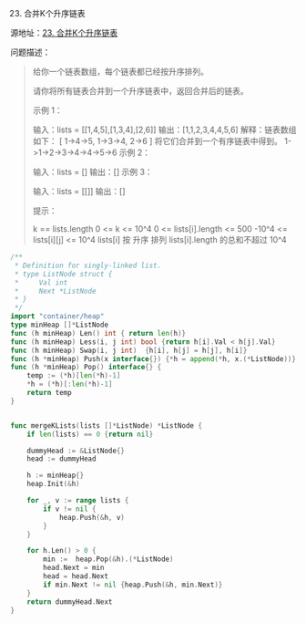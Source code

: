 23. 合并K个升序链表

源地址：[23. 合并K个升序链表](https://leetcode-cn.com/problems/merge-k-sorted-lists/)

问题描述：

>给你一个链表数组，每个链表都已经按升序排列。
>
>请你将所有链表合并到一个升序链表中，返回合并后的链表。
>
> 
>
>示例 1：
>
>输入：lists = [[1,4,5],[1,3,4],[2,6]]
>输出：[1,1,2,3,4,4,5,6]
>解释：链表数组如下：
>[
>  1->4->5,
>  1->3->4,
>  2->6
>]
>将它们合并到一个有序链表中得到。
>1->1->2->3->4->4->5->6
>示例 2：
>
>输入：lists = []
>输出：[]
>示例 3：
>
>输入：lists = [[]]
>输出：[]
>
>
>提示：
>
>k == lists.length
>0 <= k <= 10^4
>0 <= lists[i].length <= 500
>-10^4 <= lists[i][j] <= 10^4
>lists[i] 按 升序 排列
>lists[i].length 的总和不超过 10^4

``` go
/**
 * Definition for singly-linked list.
 * type ListNode struct {
 *     Val int
 *     Next *ListNode
 * }
 */
import "container/heap"
type minHeap []*ListNode
func (h minHeap) Len() int { return len(h)}
func (h minHeap) Less(i, j int) bool {return h[i].Val < h[j].Val}
func (h minHeap) Swap(i, j int)  {h[i], h[j] = h[j], h[i]}
func (h *minHeap) Push(x interface{}) {*h = append(*h, x.(*ListNode))}
func (h *minHeap) Pop() interface{} {
    temp := (*h)[len(*h)-1]
    *h = (*h)[:len(*h)-1]
    return temp 
}


func mergeKLists(lists []*ListNode) *ListNode {
    if len(lists) == 0 {return nil}

    dummyHead := &ListNode{}
    head := dummyHead

    h := minHeap{}
    heap.Init(&h)

    for _, v := range lists {
        if v != nil {
            heap.Push(&h, v)
        }
    }

    for h.Len() > 0 {
        min :=  heap.Pop(&h).(*ListNode)
        head.Next = min
        head = head.Next
        if min.Next != nil {heap.Push(&h, min.Next)}
    }
    return dummyHead.Next
}
```



